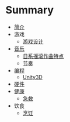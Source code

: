 # Summary

* [简介](README.md)
* 游戏
    * [游戏设计](game/game-design.md)
* [音乐](music/README.md)
    * [日系摇滚作曲特点](music/j-rock.md)
    * [节奏](music/rhythm.md)
* [编程](programming/README.md)
    * [Unity3D](programming/unity3d.md)
* [硬件](hardware/README.md)
* [健康](health/README.md)
    * [急救](health/first-aid.md)
* 饮食
    * [烹饪](food/cooking.md)